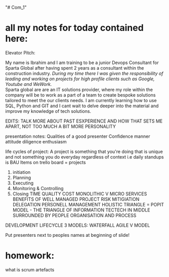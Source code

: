 "# Com_1" 

# all my notes for today contained here:
Elevator Pitch:

My name is Ibrahim and I am training to be a junior Devops Consultant for Sparta Global after having spent 2 years as a consultant within the construction industry. *During my time there I was given the responsibility of leading and working on projects for high profile clients such as Google, Youtube and WeWork.*  
Sparta global are are an IT solutions provider, where my role within the company will be to work as a part of a team to create bespoke solutions tailored to meet the our clients needs. I am currently learning how to use SQL, Python and GIT and I cant wait to delve deeper into the material and improve my knowledge of tech solutions. 

EDITS: TALK MORE ABOUT PAST ESXPERIENCE AND HOW THAT SETS ME APART, NOT TOO MUCH
A BIT MORE PERSONALITY

presentation notes:
Qualities of a good presenter
Confidence
manner
attitude
diligence
enthusiasm

life cycles of project:
A project is something that you're doing that is unique and not something you do everyday regardless of context
i.e daily standups is BAU
Items on trello board = projects 
1. initiation
2. Planning
3. Executing
4. Monitoring & Controlling
5. Closing
TIME QUALITY COST
MONOLITHIC V MICRO SERVICES
BENEFITS OF WELL MANAGED PROJECT
RISK MITIGIATION
DELEGATION
PERSONELL MANAGEMENT
HOLISTIC TRIANGLE = POPIT MODEL - THE TRIANGLE OF INFORMATION TECTECH IN MIDDLE SURROUNDED BY PEOPLE ORGANISATION AND PROCESS

DEVELOPMENT LIFECYCLE
3 MODELS:
WATERFALL
AGILE 
V MODEL


Put presenters next to peoples names at beginning of slide!
# homework: 
what is scrum artefacts
